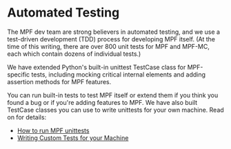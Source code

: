 # Automated Testing

The MPF dev team are strong believers in automated testing, and we use a test-driven development (TDD) process for developing MPF itself. (At the time of this writing, there are over 800 unit tests for MPF and MPF-MC, each which contain dozens of individual tests.)

We have extended Python's built-in unittest TestCase class for MPF-specific tests, including mocking critical internal elements and adding assertion methods for MPF features.

You can run built-in tests to test MPF itself or extend them if you think you found a bug or if you're adding features to MPF. We have also built TestCase classes you can use to write unittests for your own machine. Read on for details:

* [How to run MPF unittests](RunUnitTests.md)
* [Writing Custom Tests for your Machine](WritingCustomTestsForYourMachine.md)



